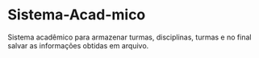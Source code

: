 # Sistema-Acad-mico
Sistema acadêmico para armazenar turmas, disciplinas, turmas e no final salvar as informações obtidas em arquivo. 
